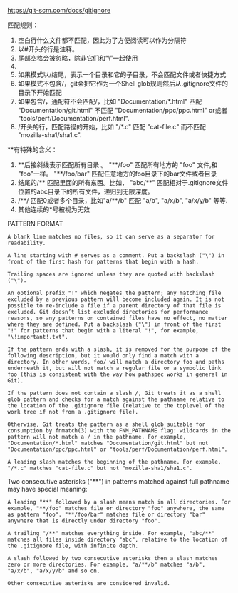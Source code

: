 

https://git-scm.com/docs/gitignore

匹配规则：

1. 空白行什么文件都不匹配，因此为了方便阅读可以作为分隔符
2. 以#开头的行是注释。
3. 尾部空格会被忽略，除非它们和“\”一起使用
4. 
5. 如果模式以/结尾，表示一个目录和它的子目录，不会匹配文件或者快捷方式
6. 如果模式不包含/，git会把它作为一个Shell glob规则然后从.gitignore文件的目录下开始匹配
7. 如果包含/，通配符不会匹配/，比如 "Documentation/*.html" 匹配 "Documentation/git.html" 不匹配 "Documentation/ppc/ppc.html" or或者 "tools/perf/Documentation/perf.html".
8. /开头的行，匹配路径的开始，比如 "/*.c" 匹配 "cat-file.c" 而不匹配 "mozilla-sha1/sha1.c".

**有特殊的含义：

 1. \*\*后接斜线表示匹配所有目录 。 "\*\*/foo" 匹配所有地方的 "foo" 文件,和 "foo"一样。 "**/foo/bar" 匹配任意地方的foo目录下的bar文件或者目录
 2. 结尾的/\*\* 匹配里面的所有东西。比如， "abc/**" 匹配相对于.gitignore文件位置的abc目录下的所有文件，递归到无限深度。
 3. /\*\*/ 匹配0或者多个目录，比如"a/**/b" 匹配 "a/b", "a/x/b", "a/x/y/b" 等等.
 4. 其他连续的*号被视为无效




PATTERN FORMAT

    A blank line matches no files, so it can serve as a separator for readability.

    A line starting with # serves as a comment. Put a backslash ("\") in front of the first hash for patterns that begin with a hash.

    Trailing spaces are ignored unless they are quoted with backslash ("\").

    An optional prefix "!" which negates the pattern; any matching file excluded by a previous pattern will become included again. It is not possible to re-include a file if a parent directory of that file is excluded. Git doesn’t list excluded directories for performance reasons, so any patterns on contained files have no effect, no matter where they are defined. Put a backslash ("\") in front of the first "!" for patterns that begin with a literal "!", for example, "\!important!.txt".

    If the pattern ends with a slash, it is removed for the purpose of the following description, but it would only find a match with a directory. In other words, foo/ will match a directory foo and paths underneath it, but will not match a regular file or a symbolic link foo (this is consistent with the way how pathspec works in general in Git).

    If the pattern does not contain a slash /, Git treats it as a shell glob pattern and checks for a match against the pathname relative to the location of the .gitignore file (relative to the toplevel of the work tree if not from a .gitignore file).

    Otherwise, Git treats the pattern as a shell glob suitable for consumption by fnmatch(3) with the FNM_PATHNAME flag: wildcards in the pattern will not match a / in the pathname. For example, "Documentation/*.html" matches "Documentation/git.html" but not "Documentation/ppc/ppc.html" or "tools/perf/Documentation/perf.html".

    A leading slash matches the beginning of the pathname. For example, "/*.c" matches "cat-file.c" but not "mozilla-sha1/sha1.c".

Two consecutive asterisks ("**") in patterns matched against full pathname may have special meaning:

    A leading "**" followed by a slash means match in all directories. For example, "**/foo" matches file or directory "foo" anywhere, the same as pattern "foo". "**/foo/bar" matches file or directory "bar" anywhere that is directly under directory "foo".

    A trailing "/**" matches everything inside. For example, "abc/**" matches all files inside directory "abc", relative to the location of the .gitignore file, with infinite depth.

    A slash followed by two consecutive asterisks then a slash matches zero or more directories. For example, "a/**/b" matches "a/b", "a/x/b", "a/x/y/b" and so on.

    Other consecutive asterisks are considered invalid.

